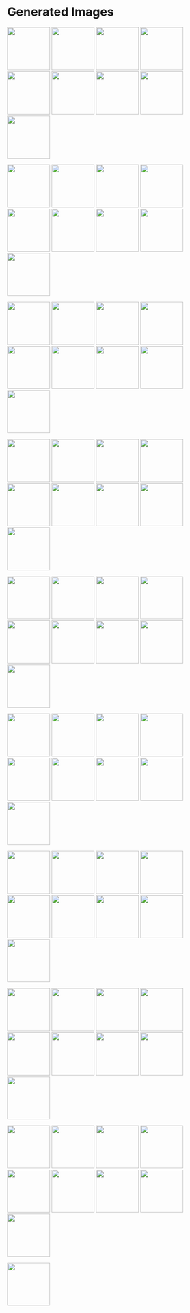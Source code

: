 # Generated Images



<img src="2025_08_30_01.webp" width="100"/> <img src="2025_08_30_02.webp" width="100"/> <img src="2025_08_30_03.webp" width="100"/> <img src="2025_08_30_04.webp" width="100"/> <img src="2025_08_30_05.webp" width="100"/> <img src="2025_08_30_06.webp" width="100"/> <img src="2025_08_30_07.webp" width="100"/> <img src="2025_08_30_08.webp" width="100"/> <img src="2025_08_30_09.webp" width="100"/>

<img src="2025_08_30_10.webp" width="100"/> <img src="2025_08_30_11.webp" width="100"/> <img src="2025_08_30_12.webp" width="100"/> <img src="2025_08_30_13.webp" width="100"/> <img src="2025_08_30_14.webp" width="100"/> <img src="2025_08_30_15.webp" width="100"/> <img src="2025_08_30_16.webp" width="100"/> <img src="2025_08_30_17.webp" width="100"/> <img src="2025_08_30_18.webp" width="100"/>

<img src="2025_08_30_19.webp" width="100"/> <img src="2025_08_30_20.webp" width="100"/> <img src="2025_08_30_21.webp" width="100"/> <img src="2025_08_30_22.webp" width="100"/> <img src="2025_08_30_23.webp" width="100"/> <img src="2025_08_30_24.webp" width="100"/> <img src="2025_08_30_25.webp" width="100"/> <img src="2025_08_30_26.webp" width="100"/> <img src="2025_08_30_27.webp" width="100"/>

<img src="2025_08_30_28.webp" width="100"/> <img src="2025_08_30_29.webp" width="100"/> <img src="2025_08_30_30.webp" width="100"/> <img src="2025_08_30_31.webp" width="100"/> <img src="2025_08_30_32.webp" width="100"/> <img src="2025_08_30_33.webp" width="100"/> <img src="2025_08_30_34.webp" width="100"/> <img src="2025_08_30_35.webp" width="100"/> <img src="2025_08_30_36.webp" width="100"/>

<img src="2025_08_30_37.webp" width="100"/> <img src="2025_08_30_38.webp" width="100"/> <img src="2025_08_30_39.webp" width="100"/> <img src="2025_08_30_40.webp" width="100"/> <img src="2025_08_30_41.webp" width="100"/> <img src="2025_08_30_42.webp" width="100"/> <img src="2025_08_30_43.webp" width="100"/> <img src="2025_08_30_44.webp" width="100"/> <img src="2025_08_30_45.webp" width="100"/>

<img src="2025_08_30_46.webp" width="100"/> <img src="2025_08_30_47.webp" width="100"/> <img src="2025_08_30_48.webp" width="100"/> <img src="2025_08_30_49.webp" width="100"/> <img src="2025_08_30_50.webp" width="100"/> <img src="2025_08_30_51.webp" width="100"/> <img src="2025_08_30_52.webp" width="100"/> <img src="2025_08_30_53.webp" width="100"/> <img src="2025_08_30_54.webp" width="100"/>

<img src="2025_08_30_55.webp" width="100"/> <img src="2025_08_30_56.webp" width="100"/> <img src="2025_08_30_57.webp" width="100"/> <img src="2025_08_30_58.webp" width="100"/> <img src="2025_08_30_59.webp" width="100"/> <img src="2025_08_30_60.webp" width="100"/> <img src="2025_08_30_61.webp" width="100"/> <img src="2025_08_30_62.webp" width="100"/> <img src="2025_08_30_63.webp" width="100"/>

<img src="2025_08_30_64.webp" width="100"/> <img src="2025_08_30_65.webp" width="100"/> <img src="2025_08_30_66.webp" width="100"/> <img src="2025_08_30_67.webp" width="100"/> <img src="2025_08_30_68.webp" width="100"/> <img src="2025_08_30_69.webp" width="100"/> <img src="2025_08_30_70.webp" width="100"/> <img src="2025_08_30_71.webp" width="100"/> <img src="2025_08_30_72.webp" width="100"/>

<img src="2025_08_30_73.webp" width="100"/> <img src="2025_08_30_74.webp" width="100"/> <img src="2025_08_30_75.webp" width="100"/> <img src="2025_08_30_76.webp" width="100"/> <img src="2025_08_30_77.webp" width="100"/> <img src="2025_08_30_78.webp" width="100"/> <img src="2025_08_30_79.webp" width="100"/> <img src="2025_08_30_80.webp" width="100"/> <img src="2025_08_30_81.webp" width="100"/>

<img src="2025_08_30_82.webp" width="100"/>
